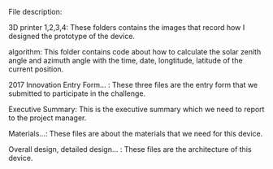 File description:

3D printer 1,2,3,4:  These folders contains the images that record how I designed the prototype of the device.

algorithm: This folder contains code about how to calculate the solar zenith angle and azimuth angle with the time, date, longtitude, latitude of the current position.

2017 Innovation Entry Form... : These three files are the entry form that we submitted to participate in the challenge.

Executive Summary:  This is the executive summary which we need to report to the project manager.

Materials...:  These files are about the materials that we need for this device.

Overall design, detailed design... : These files are the architecture of this device.
